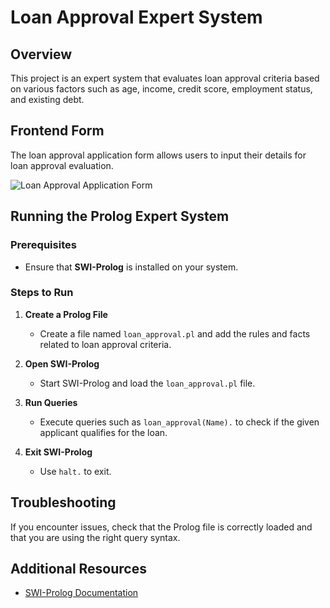 # Loan Approval Expert System

## Overview
This project is an expert system that evaluates loan approval criteria based on various factors such as age, income, credit score, employment status, and existing debt.

## Frontend Form
The loan approval application form allows users to input their details for loan approval evaluation.

![Loan Approval Application Form](./images/loan_approval_form.png)

## Running the Prolog Expert System

### Prerequisites
- Ensure that **SWI-Prolog** is installed on your system.

### Steps to Run

1. **Create a Prolog File**
   - Create a file named `loan_approval.pl` and add the rules and facts related to loan approval criteria.

2. **Open SWI-Prolog**
   - Start SWI-Prolog and load the `loan_approval.pl` file.

3. **Run Queries**
   - Execute queries such as `loan_approval(Name).` to check if the given applicant qualifies for the loan.

4. **Exit SWI-Prolog**
   - Use `halt.` to exit.

## Troubleshooting
If you encounter issues, check that the Prolog file is correctly loaded and that you are using the right query syntax.

## Additional Resources
- [SWI-Prolog Documentation](https://www.swi-prolog.org/pldoc/doc_for?object=manual)

